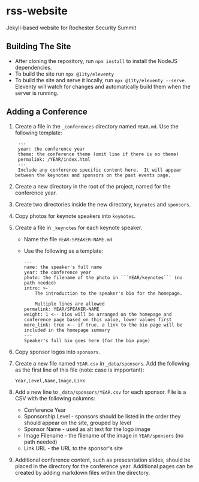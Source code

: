# rss-website
Jekyll-based website for Rochester Security Summit

## Building The Site

* After cloning the repository, run ```npm install``` to install the NodeJS dependencies.
* To build the site run ```npx @11ty/eleventy```
* To build the site and serve it locally, run ```npx @11ty/eleventy --serve```.  Eleventy will watch for changes and automatically build them when the server is running.


## Adding a Conference

1. Create a file in the ```_conferences``` directory named ```YEAR.md```.  Use the following template:
        
        ---
        year: the conference year
        theme: the conference theme (omit line if there is no theme)
        permalink: /YEAR/index.html
        ---
        Include any conference specific content here.  It will appear between the keynotes and sponsors on the past events page.

1. Create a new directory in the root of the project, named for the conference year.
1. Create two directories inside the new directory, ```keynotes``` and ```sponsors```.
1. Copy photos for keynote speakers into ```keynotes```.
1. Create a file in ```_keynotes``` for each keynote speaker.
   
    * Name the file ```YEAR-SPEAKER-NAME.md```
    * Use the following as a template:
        
        ```
        ---
        name: the speaker's full name
        year: the conference year
        photo: the filename of the photo in ```YEAR/keynotes``` (no path needed)
        intro: >-
            The introduction to the speaker's bio for the homepage.

            Multiple lines are allowed
        permalink: YEAR/SPEAKER-NAME
        weight: 1 <-- bios will be arranged on the homepage and conference page based on this value, lower values first
        more_link: true <-- if true, a link to the bio page will be included in the homepage summary
        ---
        Speaker's full bio goes here (for the bio page)
        ```
        
1. Copy sponsor logos into ```sponsors```.
1. Create a new file named ```YEAR.csv``` in ```_data/sponsors```.  Add the following as the first line of this file (note: case is impportant):

       Year,Level,Name,Image,Link
       
1. Add a new line to ```_data/sponsors/YEAR.csv``` for each sponsor.  File is a CSV with the following columns:
   
   * Conference Year
   * Sponsorship Level - sponsors should be listed in the order they should appear on the site, grouped by level
   * Sponsor Name - used as alt text for the logo image
   * Image Filename - the filename of the image in ```YEAR/sponsors``` (no path needed)
   * Link URL - the URL to the sponsor's site

1. Additional conference content, such as presesntation slides, should be placed in the directory for the conference year.  Additional pages can be created by adding markdown files within the directory. 